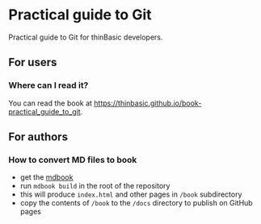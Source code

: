 # Practical guide to Git

Practical guide to Git for thinBasic developers.

## For users
### Where can I read it?
You can read the book at https://thinbasic.github.io/book-practical_guide_to_git.

## For authors
### How to convert MD files to book
- get the [mdbook](https://github.com/rust-lang-nursery/mdBook)
- run `mdbook build` in the root of the repository
- this will produce `index.html` and other pages in `/book` subdirectory
- copy the contents of `/book` to the `/docs` directory to publish on GitHub pages
